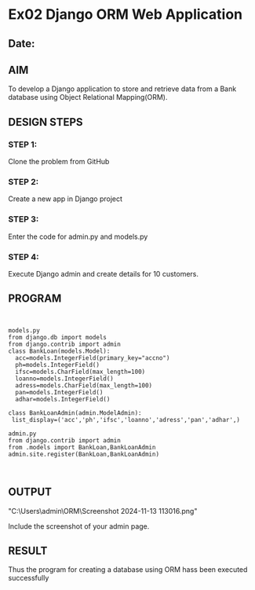# Ex02 Django ORM Web Application
## Date: 

## AIM
To develop a Django application to store and retrieve data from a Bank database using Object Relational Mapping(ORM).


## DESIGN STEPS

### STEP 1:
Clone the problem from GitHub

### STEP 2:
Create a new app in Django project

### STEP 3:
Enter the code for admin.py and models.py

### STEP 4:
Execute Django admin and create details for 10 customers.

## PROGRAM
```


models.py
from django.db import models
from django.contrib import admin 
class BankLoan(models.Model):
  acc=models.IntegerField(primary_key="accno")
  ph=models.IntegerField()
  ifsc=models.CharField(max_length=100)
  loanno=models.IntegerField()
  adress=models.CharField(max_length=100)
  pan=models.IntegerField()
  adhar=models.IntegerField()

class BankLoanAdmin(admin.ModelAdmin):
 list_display=('acc','ph','ifsc','loanno','adress','pan','adhar',)

admin.py
from django.contrib import admin
from .models import BankLoan,BankLoanAdmin
admin.site.register(BankLoan,BankLoanAdmin)



```

## OUTPUT
"C:\Users\admin\ORM\Screenshot 2024-11-13 113016.png"

Include the screenshot of your admin page.


## RESULT
Thus the program for creating a database using ORM hass been executed successfully
